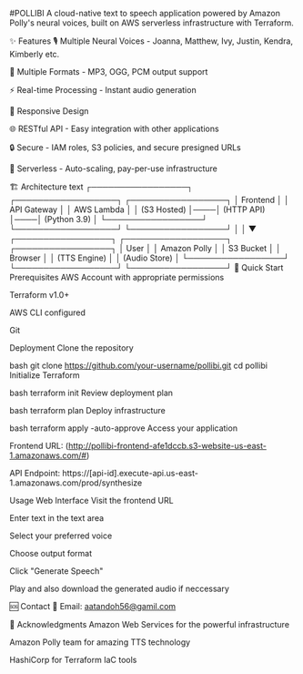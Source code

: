 #POLLIBI
A cloud-native text to speech application powered by Amazon Polly's neural voices, built on AWS serverless infrastructure with Terraform.

✨ Features
🎙️ Multiple Neural Voices - Joanna, Matthew, Ivy, Justin, Kendra, Kimberly etc.

📁 Multiple Formats - MP3, OGG, PCM output support

⚡ Real-time Processing - Instant audio generation

📱 Responsive Design 

🌐 RESTful API - Easy integration with other applications

🔒 Secure - IAM roles, S3 policies, and secure presigned URLs

🚀 Serverless - Auto-scaling, pay-per-use infrastructure

🏗️ Architecture
text
┌─────────────────┐    ┌──────────────────┐    ┌─────────────────┐
│   Frontend      │    │   API Gateway    │    │   AWS Lambda    │
│   (S3 Hosted)   │────│   (HTTP API)     │────│   (Python 3.9)  │
└─────────────────┘    └──────────────────┘    └─────────────────┘
                                                         │
                                                         │
                                                         ▼
┌─────────────────┐    ┌──────────────────┐    ┌─────────────────┐
│   User          │    │   Amazon Polly   │    │   S3 Bucket     │
│   Browser       │    │   (TTS Engine)   │    │   (Audio Store) │
└─────────────────┘    └──────────────────┘    └─────────────────┘
🚀 Quick Start
Prerequisites
AWS Account with appropriate permissions

Terraform v1.0+

AWS CLI configured

Git

Deployment
Clone the repository

bash
git clone https://github.com/your-username/pollibi.git
cd pollibi
Initialize Terraform

bash
terraform init
Review deployment plan

bash
terraform plan
Deploy infrastructure

bash
terraform apply -auto-approve
Access your application

Frontend URL: (http://pollibi-frontend-afe1dccb.s3-website-us-east-1.amazonaws.com/#)

API Endpoint: https://[api-id].execute-api.us-east-1.amazonaws.com/prod/synthesize

Usage
Web Interface
Visit the frontend URL

Enter text in the text area

Select your preferred voice

Choose output format

Click "Generate Speech"

Play and also download the generated audio if neccessary


🆘 Contact
📧 Email: aatandoh56@gamil.com


🙏 Acknowledgments
Amazon Web Services for the powerful infrastructure

Amazon Polly team for amazing TTS technology

HashiCorp for Terraform IaC tools



